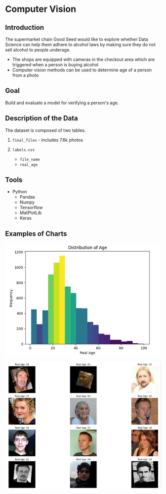 # Computer Vision

## Introduction

The supermarket chain Good Seed would like to explore whether Data Science can help them adhere to alcohol laws by making sure they do not sell alcohol to people underage.


- The shops are equipped with cameras in the checkout area which are triggered when a person is buying alcohol
- Computer vision methods can be used to determine age of a person from a photo

## Goal

Build and evaluate a model for verifying a person's age.

## Description of the Data

The dataset is composed of two tables. 

1. `final_files` - includes 7.6k photos

2. `labels.cvs`
   - `file_name`
   - `real_age`

## Tools

- Python
  - Pandas
  - Numpy
  - Tensorflow
  - MatPlotLib
  - Keras

## Examples of Charts

![alt text](https://github.com/michaeltwersky/Data_Projects_TripleTen/blob/main/Sprint%2015%20-%20Computer%20Vision/Images/Image%201.png)

![alt text](https://github.com/michaeltwersky/Data_Projects_TripleTen/blob/main/Sprint%2015%20-%20Computer%20Vision/Images/Image%202.png)

